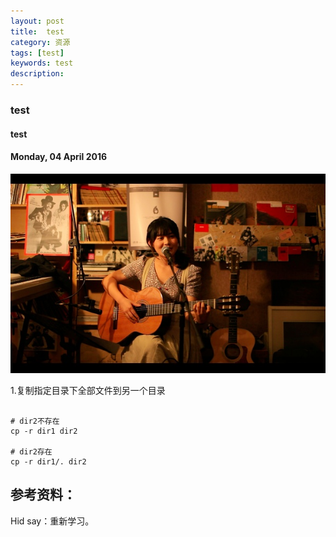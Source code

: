 ```yaml
---
layout: post
title:  test
category: 资源
tags: [test]
keywords: test
description:
---
```


###  test

#### test

#### Monday, 04 April 2016

![landscape](/../../assets/img/resource/2016/ChenBi_1.jpg)

1.复制指定目录下全部文件到另一个目录

```shell

# dir2不存在
cp -r dir1 dir2

# dir2存在
cp -r dir1/. dir2

```


## 参考资料：




Hid say：重新学习。
